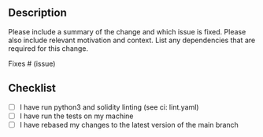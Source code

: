 ## Description

Please include a summary of the change and which issue is fixed. Please also include relevant motivation and context. List any dependencies that are required for this change.

Fixes # (issue)

## Checklist

- [ ] I have run python3 and solidity linting (see ci: lint.yaml)
- [ ] I have run the tests on my machine
- [ ] I have rebased my changes to the latest version of the main branch
